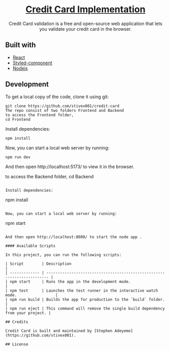<h1 align="center">
  <a href="https://credit-card-checker.vercel.app/">
    Credit Card Implementation
  </a>
</h1>


<p align="center">
   Credit Card validation is a free and open-source web application that lets you validate your credit card in the browser.
</p>


## Built with

- [React](http://reactjs.org)
- [Styled-component](https://styled-components.com/)
- [Nodejs](https://nodejs.org/en/download)

## Development

To get a local copy of the code, clone it using git:

```
git clone https://github.com/stivex001/credit-card
The repo consist of two folders Frontend and Backend 
to access the Frontend folder,
cd Frontend
```

Install dependencies:

```
npm install
```

Now, you can start a local web server by running:

```
npm run dev
```

And then open http://localhost:5173/ to view it in the browser.

to access the Backend folder,
cd Backend
```

Install dependencies:

```
npm install
```

Now, you can start a local web server by running:

```
npm start
```

And then open http://localhost:8080/ to start the node app .

#### Available Scripts

In this project, you can run the following scripts:

| Script        | Description                                                             |
| ------------- | ----------------------------------------------------------------------- |
| npm start     | Runs the app in the development mode.                                   |
| npm test      | Launches the test runner in the interactive watch mode.                 |
| npm run build | Builds the app for production to the `build` folder.                    |
| npm run eject | This command will remove the single build dependency from your project. |

## Credits

Credit Card is built and maintained by [Stephen Adeyemo](https://github.com/stivex001).

## License